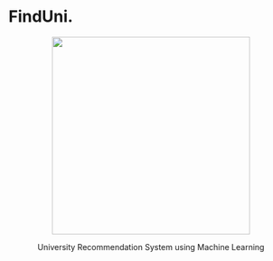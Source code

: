# FindUni.

<p align="center">
    <img src="https://i.ibb.co/D5M7fkY/FINDUNI.png" width="350" />
    <br>
 </p>
<p align="center">
University Recommendation System using Machine Learning
</p>
